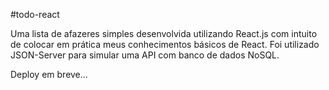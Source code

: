 #todo-react

Uma lista de afazeres simples desenvolvida utilizando React.js com intuito de colocar em prática meus conhecimentos básicos de React.
Foi utilizado JSON-Server para simular uma API com banco de dados NoSQL.

Deploy em breve...

